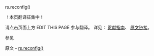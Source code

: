  rs.reconfig()

 ！本页翻译征集中！

请点击页面上方 EDIT THIS PAGE 参与翻译。
详见：
[贡献指南]( https://github.com/JinMuInfo/MongoDB-Manual-zh/blob/master/CONTRIBUTING.md )、
[原文链接](  https://docs.mongodb.com/manual/reference/method/rs.reconfig/  )。

 参见

原文 - [rs.reconfig()]( https://docs.mongodb.com/manual/reference/method/rs.reconfig/ )

